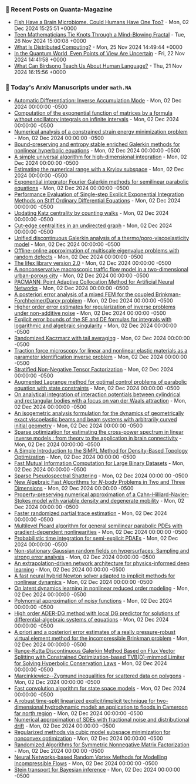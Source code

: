 ### 📝 Recent Posts on Quanta-Magazine
<!-- quanta starts -->
* <a href="https://www.quantamagazine.org/fish-have-a-brain-microbiome-could-humans-have-one-too-20241202/">Fish Have a Brain Microbiome. Could Humans Have One Too?</a> - Mon, 02 Dec 2024 15:25:51 +0000
* <a href="https://www.quantamagazine.org/teen-mathematicians-tie-knots-through-a-mind-blowing-fractal-20241126/">Teen Mathematicians Tie Knots Through a Mind-Blowing Fractal</a> - Tue, 26 Nov 2024 15:00:08 +0000
* <a href="https://www.quantamagazine.org/what-is-distributed-computing-20241125/">What Is Distributed Computing?</a> - Mon, 25 Nov 2024 14:49:44 +0000
* <a href="https://www.quantamagazine.org/in-the-quantum-world-even-points-of-view-are-uncertain-20241122/">In the Quantum World, Even Points of View Are Uncertain</a> - Fri, 22 Nov 2024 14:41:58 +0000
* <a href="https://www.quantamagazine.org/what-can-birdsong-teach-us-about-human-language-20241121/">What Can Birdsong Teach Us About Human Language?</a> - Thu, 21 Nov 2024 16:15:56 +0000
<!-- quanta ends -->

### 📝 Today's Arxiv Manuscripts under ``math.NA``
<!-- arxiv-math-na starts -->
* <a href="https://arxiv.org/abs/2411.18786">Automatic Differentiation: Inverse Accumulation Mode</a> - Mon, 02 Dec 2024 00:00:00 -0500
* <a href="https://arxiv.org/abs/2411.19086">Computation of the exponential function of matrices by a formula without oscillatory integrals on infinite intervals</a> - Mon, 02 Dec 2024 00:00:00 -0500
* <a href="https://arxiv.org/abs/2411.19089">Numerical analysis of a constrained strain energy minimization problem</a> - Mon, 02 Dec 2024 00:00:00 -0500
* <a href="https://arxiv.org/abs/2411.19160">Bound-preserving and entropy stable enriched Galerkin methods for nonlinear hyperbolic equations</a> - Mon, 02 Dec 2024 00:00:00 -0500
* <a href="https://arxiv.org/abs/2411.19164">A simple universal algorithm for high-dimensional integration</a> - Mon, 02 Dec 2024 00:00:00 -0500
* <a href="https://arxiv.org/abs/2411.19165">Estimating the numerical range with a Krylov subspace</a> - Mon, 02 Dec 2024 00:00:00 -0500
* <a href="https://arxiv.org/abs/2411.19265">Exponential integrator Fourier Galerkin methods for semilinear parabolic equations</a> - Mon, 02 Dec 2024 00:00:00 -0500
* <a href="https://arxiv.org/abs/2411.19374">Performance Evaluation of Single-step Explicit Exponential Integration Methods on Stiff Ordinary Differential Equations</a> - Mon, 02 Dec 2024 00:00:00 -0500
* <a href="https://arxiv.org/abs/2411.19560">Updating Katz centrality by counting walks</a> - Mon, 02 Dec 2024 00:00:00 -0500
* <a href="https://arxiv.org/abs/2411.19603">Cut-edge centralities in an undirected graph</a> - Mon, 02 Dec 2024 00:00:00 -0500
* <a href="https://arxiv.org/abs/2411.19610">Unified discontinuous Galerkin analysis of a thermo/poro-viscoelasticity model</a> - Mon, 02 Dec 2024 00:00:00 -0500
* <a href="https://arxiv.org/abs/2411.19614">Offline-online approximation of multiscale eigenvalue problems with random defects</a> - Mon, 02 Dec 2024 00:00:00 -0500
* <a href="https://arxiv.org/abs/2411.19624">The lifex library version 2.0</a> - Mon, 02 Dec 2024 00:00:00 -0500
* <a href="https://arxiv.org/abs/2411.19625">A nonconservative macroscopic traffic flow model in a two-dimensional urban-porous city</a> - Mon, 02 Dec 2024 00:00:00 -0500
* <a href="https://arxiv.org/abs/2411.19632">PACMANN: Point Adaptive Collocation Method for Artificial Neural Networks</a> - Mon, 02 Dec 2024 00:00:00 -0500
* <a href="https://arxiv.org/abs/2411.19695">A posteriori error analysis of a mixed FEM for the coupled Brinkman-Forchheimer/Darcy problem</a> - Mon, 02 Dec 2024 00:00:00 -0500
* <a href="https://arxiv.org/abs/2411.19736">Higher order error estimates for regularization of inverse problems under non-additive noise</a> - Mon, 02 Dec 2024 00:00:00 -0500
* <a href="https://arxiv.org/abs/2411.19755">Explicit error bounds of the SE and DE formulas for integrals with logarithmic and algebraic singularity</a> - Mon, 02 Dec 2024 00:00:00 -0500
* <a href="https://arxiv.org/abs/2411.19877">Randomized Kaczmarz with tail averaging</a> - Mon, 02 Dec 2024 00:00:00 -0500
* <a href="https://arxiv.org/abs/2411.19917">Traction force microscopy for linear and nonlinear elastic materials as a parameter identification inverse problem</a> - Mon, 02 Dec 2024 00:00:00 -0500
* <a href="https://arxiv.org/abs/2411.18805">Stratified Non-Negative Tensor Factorization</a> - Mon, 02 Dec 2024 00:00:00 -0500
* <a href="https://arxiv.org/abs/2411.18958">Augmented Lagrange method for optimal control problems of parabolic equation with state constraints</a> - Mon, 02 Dec 2024 00:00:00 -0500
* <a href="https://arxiv.org/abs/2411.19035">On analytical integration of interaction potentials between cylindrical and rectangular bodies with a focus on van der Waals attraction</a> - Mon, 02 Dec 2024 00:00:00 -0500
* <a href="https://arxiv.org/abs/2411.19054">An isogemetric analysis formulation for the dynamics of geometrically exact viscoelastic beams and beam systems with arbitrarily curved initial geometry</a> - Mon, 02 Dec 2024 00:00:00 -0500
* <a href="https://arxiv.org/abs/2411.19225">Sparse optimization for estimating the cross-power spectrum in linear inverse models : from theory to the application in brain connectivity</a> - Mon, 02 Dec 2024 00:00:00 -0500
* <a href="https://arxiv.org/abs/2411.19421">A Simple Introduction to the SiMPL Method for Density-Based Topology Optimization</a> - Mon, 02 Dec 2024 00:00:00 -0500
* <a href="https://arxiv.org/abs/2411.19702">Fast Mutual Information Computation for Large Binary Datasets</a> - Mon, 02 Dec 2024 00:00:00 -0500
* <a href="https://arxiv.org/abs/2411.19926">Sparse Pseudospectral Shattering</a> - Mon, 02 Dec 2024 00:00:00 -0500
* <a href="https://arxiv.org/abs/2309.14085">New Algebraic Fast Algorithms for $N$-body Problems in Two and Three Dimensions</a> - Mon, 02 Dec 2024 00:00:00 -0500
* <a href="https://arxiv.org/abs/2310.01522">Property-preserving numerical approximation of a Cahn-Hilliard-Navier-Stokes model with variable density and degenerate mobility</a> - Mon, 02 Dec 2024 00:00:00 -0500
* <a href="https://arxiv.org/abs/2310.12364">Faster randomized partial trace estimation</a> - Mon, 02 Dec 2024 00:00:00 -0500
* <a href="https://arxiv.org/abs/2310.12545">Multilevel Picard algorithm for general semilinear parabolic PDEs with gradient-dependent nonlinearities</a> - Mon, 02 Dec 2024 00:00:00 -0500
* <a href="https://arxiv.org/abs/2406.07220">Probabilistic time integration for semi-explicit PDAEs</a> - Mon, 02 Dec 2024 00:00:00 -0500
* <a href="https://arxiv.org/abs/2406.08185">Non-stationary Gaussian random fields on hypersurfaces: Sampling and strong error analysis</a> - Mon, 02 Dec 2024 00:00:00 -0500
* <a href="https://arxiv.org/abs/2406.12460">An extrapolation-driven network architecture for physics-informed deep learning</a> - Mon, 02 Dec 2024 00:00:00 -0500
* <a href="https://arxiv.org/abs/2407.03945">A fast neural hybrid Newton solver adapted to implicit methods for nonlinear dynamics</a> - Mon, 02 Dec 2024 00:00:00 -0500
* <a href="https://arxiv.org/abs/2408.15183">On latent dynamics learning in nonlinear reduced order modeling</a> - Mon, 02 Dec 2024 00:00:00 -0500
* <a href="https://arxiv.org/abs/2410.02317">Polynomial approximation of noisy functions</a> - Mon, 02 Dec 2024 00:00:00 -0500
* <a href="https://arxiv.org/abs/2410.04018">High order ADER-DG method with local DG predictor for solutions of differential-algebraic systems of equations</a> - Mon, 02 Dec 2024 00:00:00 -0500
* <a href="https://arxiv.org/abs/2411.16067">A priori and a posteriori error estimates of a really pressure-robust virtual element method for the incompressible Brinkman problem</a> - Mon, 02 Dec 2024 00:00:00 -0500
* <a href="https://arxiv.org/abs/2411.16367">Runge-Kutta Discontinuous Galerkin Method Based on Flux Vector Splitting with Constrained Optimization-based TVB(D)-minmod Limiter for Solving Hyperbolic Conservation Laws</a> - Mon, 02 Dec 2024 00:00:00 -0500
* <a href="https://arxiv.org/abs/2411.16584">Marcinkiewicz--Zygmund inequalities for scattered data on polygons</a> - Mon, 02 Dec 2024 00:00:00 -0500
* <a href="https://arxiv.org/abs/2411.17729">Fast convolution algorithm for state space models</a> - Mon, 02 Dec 2024 00:00:00 -0500
* <a href="https://arxiv.org/abs/2411.17740">A robust time-split linearized explicit/implicit technique for two-dimensional hydrodynamic model: an application to floods in Cameroon far north region</a> - Mon, 02 Dec 2024 00:00:00 -0500
* <a href="https://arxiv.org/abs/2302.11455">Numerical approximation of SDEs with fractional noise and distributional drift</a> - Mon, 02 Dec 2024 00:00:00 -0500
* <a href="https://arxiv.org/abs/2306.14290">Regularized methods via cubic model subspace minimization for nonconvex optimization</a> - Mon, 02 Dec 2024 00:00:00 -0500
* <a href="https://arxiv.org/abs/2402.08134">Randomized Algorithms for Symmetric Nonnegative Matrix Factorization</a> - Mon, 02 Dec 2024 00:00:00 -0500
* <a href="https://arxiv.org/abs/2405.13691">Neural Networks-based Random Vortex Methods for Modelling Incompressible Flows</a> - Mon, 02 Dec 2024 00:00:00 -0500
* <a href="https://arxiv.org/abs/2409.01464">Stein transport for Bayesian inference</a> - Mon, 02 Dec 2024 00:00:00 -0500
<!-- arxiv-math-na ends -->
